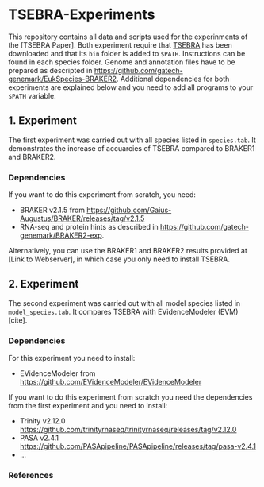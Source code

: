 # TSEBRA-Experiments

This repository contains all data and scripts used for the experinments of the [TSEBRA Paper]. 
Both experiment require that [TSEBRA](https://github.com/LarsGab/TSEBRA) has been downloaded and that its ```bin``` folder is added to ```$PATH```.
Instructions can be found in each species folder. Genome and annotation files have to be prepared as descripted in https://github.com/gatech-genemark/EukSpecies-BRAKER2. Additional dependencies for both experiments are explained below and you need to add all programs to your ```$PATH``` variable. 

## 1. Experiment

The first experiment was carried out with all species listed in ```species.tab```. It demonstrates the increase of accuarcies of TSEBRA compared to BRAKER1 and BRAKER2.

### Dependencies
If you want to do this experiment from scratch, you need:
* BRAKER v2.1.5 from https://github.com/Gaius-Augustus/BRAKER/releases/tag/v2.1.5 
* RNA-seq and protein hints as described in https://github.com/gatech-genemark/BRAKER2-exp.

Alternatively, you can use the BRAKER1 and BRAKER2 results provided at [Link to Webserver], in which case you only need to install TSEBRA. 

## 2. Experiment

The second experiment was carried out with all model species listed in ```model_species.tab```. It compares TSEBRA with EVidenceModeler (EVM) [cite].

### Dependencies

For this experiment you need to install:
* EVidenceModeler from https://github.com/EVidenceModeler/EVidenceModeler

If you want to do this experiment from scratch you need the dependencies from the first experiment and you need to install:
* Trinity v2.12.0 https://github.com/trinityrnaseq/trinityrnaseq/releases/tag/v2.12.0
* PASA v2.4.1 https://github.com/PASApipeline/PASApipeline/releases/tag/pasa-v2.4.1
* ...

### References
